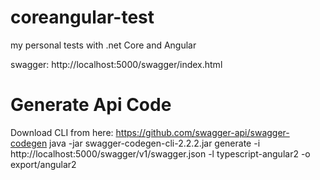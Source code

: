# coreangular-test

my personal tests with .net Core and Angular

swagger: http://localhost:5000/swagger/index.html


# Generate Api Code
Download CLI from here: https://github.com/swagger-api/swagger-codegen
java -jar swagger-codegen-cli-2.2.2.jar generate -i http://localhost:5000/swagger/v1/swagger.json -l typescript-angular2 -o export/angular2
